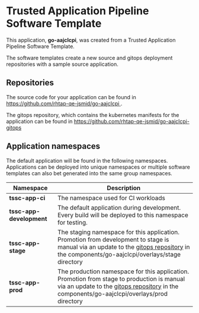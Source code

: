# Trusted Application Pipeline Software Template

This application, **go-aajclcpi**, was created from a Trusted Application Pipeline Software Template.

The software templates create a new source and gitops deployment repositories with a sample source application. 

## Repositories

The source code for your application can be found in [https://github.com/rhtap-qe-jsmid/go-aajclcpi ](https://github.com/rhtap-qe-jsmid/go-aajclcpi ).
 
The gitops repository, which contains the kubernetes manifests for the application can be found in 
[https://github.com/rhtap-qe-jsmid/go-aajclcpi-gitops ](https://github.com/rhtap-qe-jsmid/go-aajclcpi-gitops ) 

## Application namespaces 

The default application will be found in the following namespaces. Applications can be deployed into unique namespaces or multiple software templates can also bet generated into the same group namespaces.  

|  Namespace   |  Description   |  
| -------- | -------- |
| **tssc-app-ci** | The namespace used for CI workloads |
| **tssc-app-development** | The default application during development. Every build will be deployed to this namespace for testing. |
| **tssc-app-stage** | The staging namespace for this application. Promotion from development to stage is manual via an update to the [gitops repository](https://github.com/rhtap-qe-jsmid/go-aajclcpi-gitops ) in the components/go-aajclcpi/overlays/stage directory |
| **tssc-app-prod** | The production namespace for this application. Promotion from stage to production is manual via an update to the [gitops repository](https://github.com/rhtap-qe-jsmid/go-aajclcpi-gitops ) in the components/go-aajclcpi/overlays/prod directory |